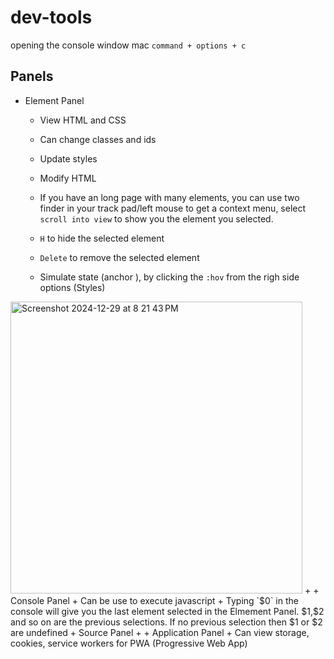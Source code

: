 # dev-tools
opening the console window mac `command + options + c`

## Panels
+ Element Panel
  + View HTML and CSS
  + Can change classes and ids
  + Update styles
  + Modify HTML
  + If you have an long page with many elements, you can use two finder in your track pad/left mouse to get a context menu, select `scroll into view` to show you the element you selected.
  + `H` to hide the selected element
  + `Delete` to remove the selected element

  + Simulate state (anchor <a>), by clicking the `:hov` from the righ side options (Styles)
<img width="467" alt="Screenshot 2024-12-29 at 8 21 43 PM" src="https://github.com/user-attachments/assets/a05d63ee-ef5f-4475-81c5-7c9a519b7a4c" />
  +
+ Console Panel
  + Can be use to execute javascript
  + Typing `$0` in the console will give you the last element selected in the Elmement Panel. $1,$2 and so on are the previous selections.  If no previous selection then $1 or $2 are undefined
+ Source Panel
  +
+ Application Panel
  + Can view storage, cookies, service workers for PWA (Progressive Web App)
